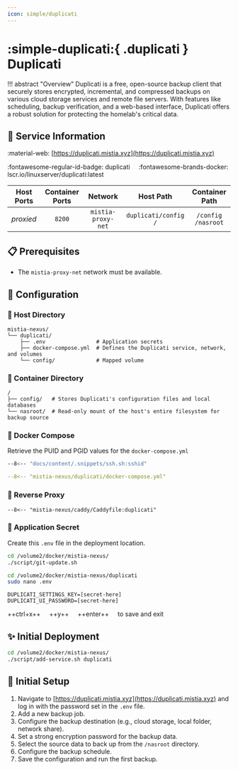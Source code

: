 ```yaml
---
icon: simple/duplicati
---
```


# :simple-duplicati:{ .duplicati } Duplicati

<!-- markdownlint-disable MD033 -->

!!! abstract "Overview"
    Duplicati is a free, open-source backup client that securely stores encrypted, incremental, and compressed backups on various cloud storage services and remote file servers. With features like scheduling, backup verification, and a web-based interface, Duplicati offers a robust solution for protecting the homelab's critical data.

## 📑 Service Information

:material-web: [https://duplicati.mistia.xyz](https://duplicati.mistia.xyz)

:fontawesome-regular-id-badge: duplicati &nbsp;&nbsp;&nbsp; :fontawesome-brands-docker: lscr.io/linuxserver/duplicati:latest

| Host Ports | Container Ports | Network | Host Path | Container Path |
|:----------:|:---------------:|:----------------:|:---------------------------:|:--------------:|
| *proxied* | `8200` | `mistia-proxy-net` | `duplicati/config`<br>`/` | `/config`<br>`/nasroot` |

## 📋 Prerequisites

- The `mistia-proxy-net` network must be available.

## 🔧 Configuration

### 📂 Host Directory

```text
mistia-nexus/
└── duplicati/
    ├── .env                # Application secrets
    ├── docker-compose.yml  # Defines the Duplicati service, network, and volumes
    └── config/             # Mapped volume
```

### 📁 Container Directory

```text
/
├── config/   # Stores Duplicati's configuration files and local databases
└── nasroot/  # Read-only mount of the host's entire filesystem for backup source
```

### 🐋 Docker Compose

Retrieve the PUID and PGID values for the `docker-compose.yml`

```bash
--8<-- "docs/content/.snippets/ssh.sh:sshid"
```

```yaml title="docker-compose.yml"
--8<-- "mistia-nexus/duplicati/docker-compose.yml"
```

### 🔀 Reverse Proxy

```Caddyfile title="Caddyfile"
--8<-- "mistia-nexus/caddy/Caddyfile:duplicati"
```

### 📄 Application Secret

Create this `.env` file in the deployment location.

```bash
cd /volume2/docker/mistia-nexus/
./script/git-update.sh

cd /volume2/docker/mistia-nexus/duplicati
sudo nano .env
```

```text title=".env"
DUPLICATI_SETTINGS_KEY=[secret-here]
DUPLICATI_UI_PASSWORD=[secret-here]
```

++ctrl+x++ &nbsp;&nbsp;&nbsp; ++y++ &nbsp;&nbsp;&nbsp; ++enter++ &nbsp;&nbsp;&nbsp; to save and exit

## ✨ Initial Deployment

```bash
cd /volume2/docker/mistia-nexus/
./script/add-service.sh duplicati
```

## 🚀 Initial Setup

1. Navigate to [https://duplicati.mistia.xyz](https://duplicati.mistia.xyz) and log in with the password set in the `.env` file.
2. Add a new backup job.
3. Configure the backup destination (e.g., cloud storage, local folder, network share).
4. Set a strong encryption password for the backup data.
5. Select the source data to back up from the `/nasroot` directory.
6. Configure the backup schedule.
7. Save the configuration and run the first backup.
